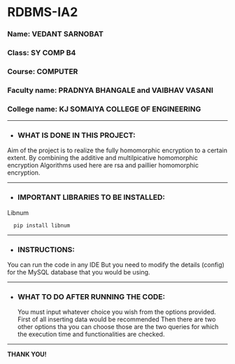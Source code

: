 # RDBMS-IA2

### Name: VEDANT SARNOBAT
### Class: SY COMP B4
### Course: COMPUTER
### Faculty name: PRADNYA BHANGALE and VAIBHAV VASANI
### College name: KJ SOMAIYA COLLEGE OF ENGINEERING

***

- ### WHAT IS DONE IN THIS PROJECT:

Aim of the project is to realize the fully homomorphic encryption to a certain extent. By combining the additive and multilpicative homomorphic encryption
Algorithms used here are rsa and paillier homomorphic encryption.

---

- ### IMPORTANT LIBRARIES TO BE INSTALLED:

Libnum
```
  pip install libnum
 ```

---

- ### INSTRUCTIONS:

You can run the code in any IDE
But you need to modify the details (config) for the MySQL database that you would be using.

---

- ### WHAT TO DO AFTER RUNNING THE CODE:

  You must input whatever choice you wish from the options provided.
  First of all inserting data would be recommended
  Then there are two other options tha you can choose those are the two queries for which the execution time and functionalities are checked.

***
**THANK YOU!**
